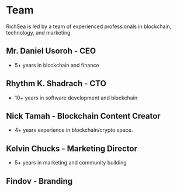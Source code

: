 # Team

RichSea is led by a team of experienced professionals in blockchain, technology, and marketing.

## Mr. Daniel Usoroh - CEO
- 5+ years in blockchain and finance

## Rhythm K. Shadrach - CTO
- 10+ years in software development and blockchain

## Nick Tamah - Blockchain Content Creator
- 4+ years experience in blockchain/crypto space.

## Kelvin Chucks - Marketing Director
- 5+ years in marketing and community building

## Findov - Branding

